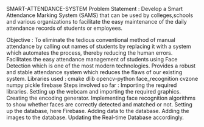 SMART-ATTENDANCE-SYSTEM
Problem Statement :
Develop a Smart Attendance Marking System (SAMS) that can be used by colleges,schools and various organizations to facilitate the easy maintenance of the daily attendance records of students or employees.

Objective :
To eliminate the tedious conventional method of manual attendance by calling out names of students by replacing it with a system which automates the process, thereby reducing the human errors.
Facilitates the easy attendance management of students using Face Detection which is one of the most modern technologies.
Provides a robust and stable attendance system which reduces the flaws of our existing system.
Libraries used :
cmake
dlib
opencv-python
face_recognition
cvzone
numpy
pickle
firebase
Steps involved so far :
Importing the required libraries.
Setting up the webcam and importing the required graphics.
Creating the encoding generator.
Implementing face recognition algorithms to show whether faces are correctly detected and matched or not.
Setting up the database, here Firebase.
Adding data to the database.
Adding the images to the database.
Updating the Real-time Database accordingly.
